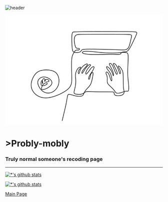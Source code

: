 ![header](https://capsule-render.vercel.app/api?type=wave&color=auto&height=400&section=header&text=Coding%20Achieve&desc=for%20starter&animation=fadeIn)

![footer](./image/모델2.jpg)

# >**Probly-mobly**
### Truly normal someone's recoding page
---

[![*'s github stats](https://github-readme-stats.vercel.app/api?username=New-0)](https://github.com/New-0)

[![*'s github stats](https://github-readme-stats.vercel.app/api?username=New-0&show_icons=true&theme=radical)](https://github.com/New-0)


[Main Page](https://github.com/New-0)
